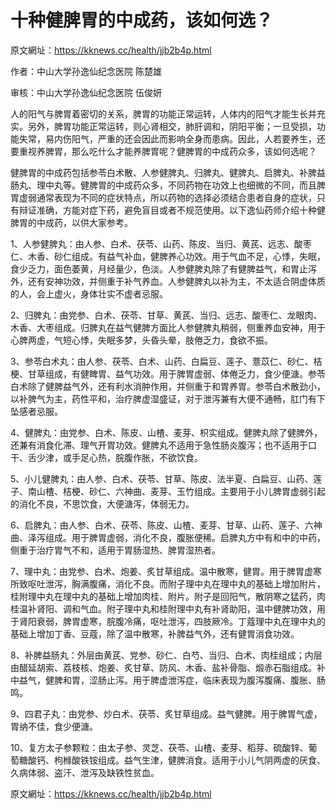 # 十种健脾胃的中成药，该如何选？

原文網址：https://kknews.cc/health/jjb2b4p.html

作者：中山大学孙逸仙纪念医院 陈楚雄

审核：中山大学孙逸仙纪念医院 伍俊妍

人的阳气与脾胃着密切的关系，脾胃的功能正常运转，人体内的阳气才能生长并充实。另外，脾胃功能正常运转，则心肾相交，肺肝调和，阴阳平衡；一旦受损，功能失常，易内伤阳气，严重的还会因此而影响全身而患病。因此，人若要养生，还要重视养脾胃，那么吃什么才能养脾胃呢？健脾胃的中成药众多，该如何选呢？

健脾胃的中成药包括参苓白术散、人参健脾丸、归脾丸、健脾丸、启脾丸、补脾益肠丸、理中丸等。健脾胃的中成药众多，不同药物在功效上也细微的不同，而且脾胃虚弱通常表现为不同的症状特点，所以药物的选择必须结合患者自身的症状，只有辩证准确，方能对症下药，避免盲目或者不规范使用。以下逸仙药师介绍十种健脾胃的中成药，以供大家参考。

1、人参健脾丸：由人参、白术、茯苓、山药、陈皮、当归、黄芪、远志、酸枣仁、木香、砂仁组成。有益气补血，健脾养心功效。用于气血不足，心悸，失眠，食少乏力，面色萎黄，月经量少，色淡。人参健脾丸除了有健脾益气，和胃止泻外，还有安神功效，并侧重于补气养血。人参健脾丸以补为主，不太适合阴虚体质的人，会上虚火，身体壮实不虚者忌服。


2、归脾丸：由党参、白术、茯苓、甘草、黄芪、当归、远志、酸枣仁、龙眼肉、木香、大枣组成。归脾丸在益气健脾方面比人参健脾丸稍弱，侧重养血安神，用于心脾两虚，气短心悸，失眠多梦，头昏头晕，肢倦乏力，食欲不振。


3、参苓白术丸：由人参、茯苓、白术、山药、白扁豆、莲子、薏苡仁、砂仁、桔梗、甘草组成，有健睥胃、益气功效。用于脾胃虚弱、体倦乏力，食少便溏。参苓白术除了健脾益气外，还有利水消肿作用，并侧重于和胃养胃。参苓白术散劲小，以补脾气为主，药性平和，治疗脾虚湿盛证，对于泄泻兼有大便不通畅，肛门有下坠感者忌服。


4、健脾丸：由党参、白术、陈皮、山楂、麦芽、枳实组成。健脾丸除了健脾外，还兼有消食化滞、理气开胃功效。健脾丸不适用于急性肠炎腹泻；也不适用于口干、舌少津，或手足心热，脘腹作胀，不欲饮食。


5、小儿健脾丸：由人参、白术、茯苓、甘草、陈皮、法半夏、白扁豆、山药、莲子、南山楂、桔梗、砂仁、六神曲、麦芽、玉竹组成。主要用于小儿脾胃虚弱引起的消化不良，不思饮食，大便溏泻，体弱无力。


6、启脾丸：由人参、白术、茯苓、陈皮、山楂、麦芽、甘草、山药、莲子、六神曲、泽泻组成。用于脾胃虚弱，消化不良，腹胀便稀。启脾丸方中有和中的中药，侧重于治疗胃气不和，适用于胃肠湿热、脾胃湿热者。


7、理中丸：由党参、白术、炮姜、炙甘草组成。温中散寒，健胃。用于脾胃虚寒所致呕吐泄泻，胸满腹痛，消化不良。而附子理中丸在理中丸的基础上增加附片，桂附理中丸在理中丸的基础上增加肉桂、附片。附子是回阳气，散阴寒之猛药，肉桂温补肾阳、调和气血。附子理中丸和桂附理中丸有补肾助阳，温中健脾功效，用于肾阳衰弱，脾胃虚寒，脘腹冷痛，呕吐泄泻，四肢厥冷。丁蔻理中丸在理中丸的基础上增加丁香、豆蔻，除了温中散寒，补脾益气外，还有健胃消食功效。

8、补脾益肠丸：外层由黄芪、党参、砂仁、白芍、当归、白术、肉桂组成；内层由醋延胡索、荔枝核、炮姜、炙甘草、防风、木香、盐补骨脂、煅赤石脂组成。补中益气，健脾和胃，涩肠止泻。用于脾虚泄泻症，临床表现为腹泻腹痛、腹胀、肠鸣。


9、四君子丸：由党参、炒白术、茯苓、炙甘草组成。益气健脾。用于脾胃气虚，胃纳不佳，食少便溏。


10、复方太子参颗粒：由太子参、灵芝、茯苓、山楂、麦芽、稻芽、硫酸锌、葡萄糖酸钙、枸橼酸铁铵组成。益气生津，健脾消食。适用于小儿气阴两虚的厌食、久病体弱、盗汗、泄泻及缺铁性贫血。


原文網址：https://kknews.cc/health/jjb2b4p.html
